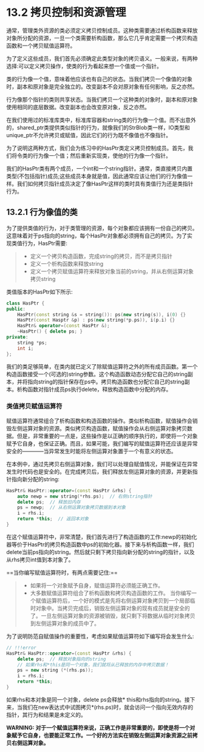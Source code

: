 # 13.2 拷贝控制和资源管理
通常，管理类外资源的类必须定义拷贝控制成员。这种类需要通过析构函数来释放对象所分配的资源，一旦一个类需要析构函数，那么它几乎肯定需要一个拷贝构造函数和一个拷贝赋值运算符。

为了定义这些成员，我们首先必须确定此类型对象的拷贝语义。一般来说，有两种选择:可以定义拷贝操作，使类的行为看起来想一个值或一个指针。

类的行为像一个值，意味着他应该也有自己的状态。当我们拷贝一个像值的对象时，副本和原对象是完全独立的。改变副本不会对原对象有任何影响，反之亦然。

行为像那个指针的类则共享状态。当我们拷贝一个这种类的对象时，副本和原对象使用相同的底层数据。改变副本也会改变原对象，反之亦然。

在我们使用过的标准库类中，标准库容器和string类的行为像一个值。而不出意外的，shared_ptr类提供类似指针的行为，就像我们的StrBlob类一样，IO类型和unique_ptr不允许拷贝或赋值，因此它们的行为既不像值也不像指针。

为了说明这两种方式，我们会为练习中的HasPtr类定义拷贝控制成员。首先，我们将令类的行为像一个值；然后重新实现类，使他的行为像一个指针。

我们的HasPtr类有两个成员，一个int和一个string指针。通常，类直接拷贝内置类型(不包括指针)成员;这些成员本身就是值，因此通常应该让他们的行为像值一样。我们如何拷贝指针成员决定了像HasPtr这样的类时具有类值行为还是类指针行为。

## 13.2.1 行为像值的类
为了提供类值的行为，对于类管理的资源，每个对象都应该拥有一份自己的拷贝。这意味着对于ps指向的string，每个HasPtr对象都必须拥有自己的拷贝。为了实现类值行为，HasPtr需要:
> + 定义一个拷贝构造函数，完成string的拷贝，而不是拷贝指针
> + 定义一个析构函数来释放string
> + 定义一个拷贝赋值运算符来释放对象当前的string，并从右侧运算对象拷贝string

类值版本的HasPtr如下所示:

```c++
class HasPtr {
public:
    HasPtr(const string &s = string()): ps(new string(s)), i(0) {}
    HasPtr(const Hasptr &p) : ps(new string(*p.ps)), i(p.i) {}
    HasPtr& operator=(const HasPtr &);
    ~HasPtr() { delete ps; }
private:
    string *ps;
    int i;
};
```

我们的类足够简单，在类内就已定义了除赋值运算符之外的所有成员函数。第一个构造函数接受一个(可选的)string参数。这个构造函数动态分配它自己的string副本，并将指向string的指针保存在ps中。拷贝构造函数也分配它自己的string副本。析构函数对指针成员ps执行delete，释放构造函数中分配的内存。

### 类值拷贝赋值运算符
赋值运算符通常组合了析构函数和构造函数的操作。类似析构函数，赋值操作会销毁左侧运算对象的资源。类似拷贝构造函数，赋值操作会从右侧运算对象拷贝数据。但是，非常重要的一点是，这些操作是以正确的顺序执行的，即使将一个对象赋予它自身，也保证正确。而且，如果可能，我们编写的赋值运算符还应该是异常安全的————当异常发生时能将左侧运算对象置于一个有意义的状态。

在本例中，通过先拷贝右侧运算对象，我们可以处理自赋值情况，并能保证在异常发生时代码也是安全的。在完成拷贝后，我们释放左侧运算对象的资源，并更新指针指向新分配的string:

```c++
HasPtr& HasPtr::operator=(const HasPtr &rhs) {
    auto newp = new string(*rhs.ps);  // 右侧string指针
    delete ps;  // 释放旧内存
    ps = newp;  // 从右侧运算对象拷贝数据到本对象
    i = rhs.i;
    return *this;  // 返回本对象
}
```

在这个赋值运算符中，非常清楚，我们首先进行了构造函数的工作:newp的初始化器等价于HasPtr的拷贝构造函数中ps的初始化器。接下来与析构函数一样，我们delete当前ps指向的string。然后就只剩下拷贝指向新分配的string的指针，以及从rhs拷贝int值到本对象了。

==当你编写赋值运算符时，有两点需要记住:==
> + 如果将一个对象赋予自身，赋值运算符必须能正确工作。
> + 大多数赋值运算符组合了析构函数和拷贝构造函数的工作。
当你编写一个赋值运算符后，一个好的模式是先将右侧运算对象拷贝到一个局部临时对象中。当拷贝完成后，销毁左侧运算对象的现有成员就是安全的了。一旦左侧运算对象的资源被销毁，就只剩下将数据从临时对象拷贝到左侧运算对象的成员中了。

为了说明防范自赋值操作的重要性，考虑如果赋值运算符如下编写将会发生什么:

```c++
// !!!error
HasPtr& HasPtr::operator=(const HasPtr &rhs) {
    delete ps;  // 释放对象指向的string
    // 如果rhs和*this是同一个对象，我们就将从已释放的内存中拷贝数据！
    ps = new string (*(rhs.ps));
    i = rhs.i;
    return *this;
}
```

如果rhs和本对象是同一个对象，delete ps会释放* this和rhs指向的string。接下来，当我们在new表达式中试图拷贝*(rhs.ps)时，就会访问一个指向无效内存的指针，其行为和结果是未定义的。

**WARNING: 对于一个赋值运算符来说，正确工作是非常重要的，即使是将一个对象赋予它自身，也要能正常工作。一个好的方法实在销毁左侧运算对象资源之前拷贝右侧运算对象。**